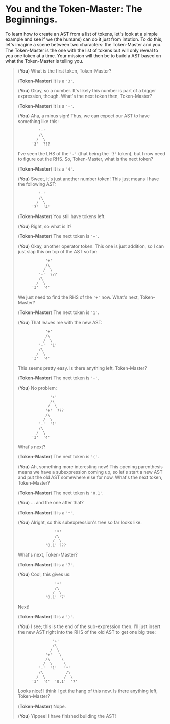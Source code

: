# You and the Token-Master: The Beginnings.

To learn how to create an AST from a list of tokens,
let's look at a simple example
and see if we (the humans) can do it just from intution.
To do this, let's imagine a scene between two characters:
the Token-Master and you.
The Token-Master is the one with the list of tokens
but will only reveal to you one token at a time.
Your mission will then be to build a AST based on what the Token-Master is telling you.

>   (**You**) What is the first token, Token-Master?
>
>   (**Token-Master**) It is a `'3'`.
>
>   (**You**) Okay, so a number.
>   It's likely this number is part of a bigger expression, though.
>   What's the next token then, Token-Master?
>
>   (**Token-Master**) It is a `'-'`.
>
>   (**You**) Aha, a minus sign!
>   Thus, we can expect our AST to have something like this:
>   ```
>            '-'
>            /\
>           /  \
>         '3'  ???
>   ```
>   I've seen the LHS of the `'-'` (that being the `'3'` token),
>   but I now need to figure out the RHS.
>   So, Token-Master, what is the next token?
>
>   (**Token-Master**) It is a `'4'`.
>
>   (**You**) Sweet, it's just another number token!
>   This just means I have the following AST:
>   ```
>            '-'
>            /\
>           /  \
>         '3'  '4'
>   ```
>
>   (**Token-Master**) You still have tokens left.
>
>   (**You**) Right, so what is it?
>
>   (**Token-Master**) The next token is `'+'`.
>
>   (**You**) Okay, another operator token.
>   This one is just addition, so I can just slap this on top of the AST so far:
>   ```
>               '+'
>               /\
>              /  \
>            '-'  ???
>            /\
>           /  \
>         '3'  '4'
>   ```
>   We just need to find the RHS of the `'+'` now.
>   What's next, Token-Master?
>
>   (**Token-Master**) The next token is `'1'`.
>
>   (**You**) That leaves me with the new AST:
>   ```
>               '+'
>               /\
>              /  \
>            '-'  '1'
>            /\
>           /  \
>         '3'  '4'
>   ```
>   This seems pretty easy.
>   Is there anything left, Token-Master?
>
>   (**Token-Master**) The next token is `'+'`.
>
>   (**You**) No problem:
>   ```
>                 '+'
>                 /\
>                /  \
>               '+'  ???
>               /\
>              /  \
>            '-'  '1'
>            /\
>           /  \
>         '3'  '4'
>   ```
>   What's next?
>
>   (**Token-Master**) The next token is `'('`.
>
>   (**You**) Ah, something more interesting now!
>   This opening parenthesis means we have a subexpression coming up,
>   so let's start a new AST and put the old AST somewhere else for now.
>   What's the next token, Token-Master?
>
>   (**Token-Master**) The next token is `'0.1'`.
>
>   (**You**) ... and the one after that?
>
>   (**Token-Master**) It is a `'*'`.
>
>   (**You**) Alright, so this subexpression's tree so far looks like:
>   ```
>                   '*'
>                   /\
>                  /  \
>               '0.1' ???
>   ```
>   What's next, Token-Master?
>
>   (**Token-Master**) It is a `'7'`.
>
>   (**You**) Cool, this gives us:
>   ```
>                   '*'
>                   /\
>                  /  \
>               '0.1' '7'
>   ```
>   Next!
>
>   (**Token-Master**) It is a `')'`.
>
>   (**You**) I see; this is the end of the sub-expression then.
>   I'll just insert the new AST right into the RHS of the old AST to get one big tree:
>   ```
>                  '+'
>                  /\
>                 /  \
>               '+'   \
>               /\     \
>              /  \     \
>            '-'  '1'   '*'
>            /\          /\
>           /  \        /  \
>         '3'  '4'  '0.1'  '7'
>   ```
>   Looks nice!
>   I think I get the hang of this now.
>   Is there anything left, Token-Master?
>
>   (**Token-Master**) Nope.
>
>   (**You**) Yippee! I have finished building the AST!
